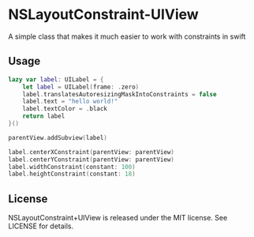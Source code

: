 # NSLayoutConstraint-UIView
A simple class that makes it much easier to work with constraints in swift

## Usage

```swift
lazy var label: UILabel = {
    let label = UILabel(frame: .zero)
    label.translatesAutoresizingMaskIntoConstraints = false
    label.text = "hello world!"
    label.textColor = .black
    return label
}()

parentView.addSubview(label)

label.centerXConstraint(parentView: parentView)
label.centerYConstraint(parentView: parentView)
label.widthConstraint(constant: 100)
label.heightConstraint(constant: 18)
```

## License

NSLayoutConstraint+UIView is released under the MIT license. See LICENSE for details.
